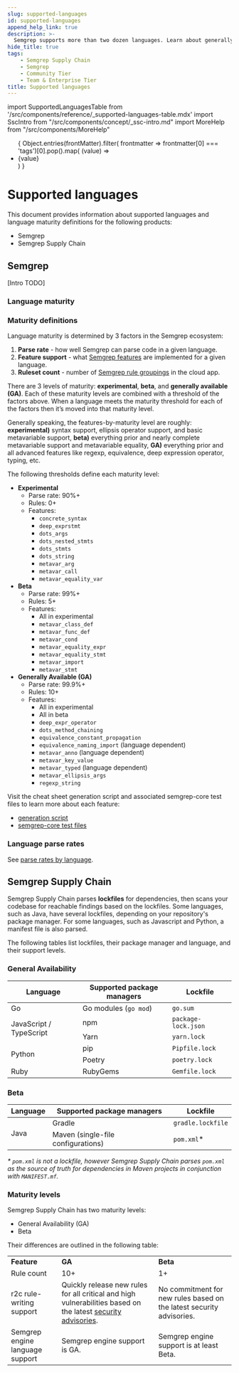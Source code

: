 ```yaml
---
slug: supported-languages
id: supported-languages
append_help_link: true
description: >-
  Semgrep supports more than two dozen languages. Learn about generally available, beta, and experimentally supported languages.
hide_title: true
tags:
    - Semgrep Supply Chain 
    - Semgrep
    - Community Tier
    - Team & Enterprise Tier
title: Supported languages
---
```


import SupportedLanguagesTable from '/src/components/reference/_supported-languages-table.mdx'
import SscIntro from "/src/components/concept/_ssc-intro.md"
import MoreHelp from "/src/components/MoreHelp"

<ul id="tag__badge-list">
{
Object.entries(frontMatter).filter(
    frontmatter => frontmatter[0] === 'tags')[0].pop().map(
    (value) => <li class='tag__badge-item'>{value}</li> )
}
</ul>

# Supported languages

This document provides information about supported languages and language maturity definitions for the following products:

* Semgrep
* Semgrep Supply Chain

## Semgrep

[Intro TODO]

### Language maturity

<SupportedLanguagesTable />

### Maturity definitions

Language maturity is determined by 3 factors in the Semgrep ecosystem:

1. **Parse rate** - how well Semgrep can parse code in a given language.
1. **Feature support** - what [Semgrep features](writing-rules/pattern-syntax.mdx) are implemented for a given language.
1. **Ruleset count** - number of [Semgrep rule groupings](https://semgrep.dev/explore) in the cloud app.

There are 3 levels of maturity: **experimental**, **beta**, and **generally available (GA)**. Each of these maturity levels are combined with a threshold of the factors above. When a language meets the maturity threshold for each of the factors then it’s moved into that maturity level.

Generally speaking, the features-by-maturity level are roughly: **experimental)** syntax support, ellipsis operator support, and basic metavariable support, **beta)** everything prior and nearly complete metavariable support and metavariable equality, **GA)** everything prior and all advanced features like regexp, equivalence, deep expression operator, typing, etc.

The following thresholds define each maturity level:

<!-- coupling: If you modify the features in the levels below, change also 
     semgrep-core/tests/Test.ml and its maturity level regression testing code.
-->

* **Experimental**
    * Parse rate: 90%+
    * Rules: 0+
    * Features:
        * `concrete_syntax`
        * `deep_exprstmt`
        * `dots_args`
        * `dots_nested_stmts`
        * `dots_stmts`
        * `dots_string`
        * `metavar_arg`
        * `metavar_call`
        * `metavar_equality_var`
* **Beta**
    * Parse rate: 99%+
    * Rules: 5+
    * Features:
        * All in experimental
        * `metavar_class_def`
        * `metavar_func_def`
        * `metavar_cond`
        * `metavar_equality_expr`
        * `metavar_equality_stmt`
        * `metavar_import`
        * `metavar_stmt`
* **Generally Available (GA)**
    * Parse rate: 99.9%+
    * Rules: 10+
    * Features:
        * All in experimental
        * All in beta
        * `deep_expr_operator`
        * `dots_method_chaining`
        * `equivalence_constant_propagation`
        * `equivalence_naming_import` (language dependent)
        * `metavar_anno` (language dependent)
        * `metavar_key_value`
        * `metavar_typed` (language dependent)
        * `metavar_ellipsis_args`
        * `regexp_string`

Visit the cheat sheet generation script and associated semgrep-core test files to learn more about each feature:

* [generation script](https://github.com/returntocorp/semgrep/blob/develop/scripts/generate_cheatsheet.py)
* [semgrep-core test files](https://github.com/returntocorp/semgrep/tree/develop/semgrep-core/tests)

### Language parse rates

See [parse rates by language](https://dashboard.semgrep.dev/).

## Semgrep Supply Chain

<SscIntro/>

Semgrep Supply Chain parses **lockfiles** for dependencies, then scans your codebase for reachable findings based on the lockfiles. Some languages, such as Java, have several lockfiles, depending on your repository's package manager. For some languages, such as Javascript and Python, a manifest file is also parsed.

The following tables list lockfiles, their package manager and language, and their support levels.

### General Availability

<table>
<thead><tr>
    <th>Language</th>
    <th>Supported package managers</th>
    <th>Lockfile</th>
</tr></thead>
<tbody><tr>
   <td>Go</td>
   <td>Go modules (<code>go mod</code>)</td>
   <td><code>go.sum</code></td>
  </tr>
  <tr>
   <td rowspan="2">JavaScript / TypeScript</td>
   <td>npm</td>
   <td><code>package-lock.json</code></td>
  </tr>
  <tr>
   <td>Yarn</td>
   <td><code>yarn.lock</code></td>
  </tr>
  <tr>
   <td rowspan="2">Python</td>
   <td>pip</td>
   <td><code>Pipfile.lock</code></td>
  </tr>
  <tr>
   <td>Poetry</td>
   <td><code>poetry.lock</code></td>
  </tr>
  <tr>
   <td>Ruby</td>
   <td>RubyGems</td>
   <td><code>Gemfile.lock</code></td>
  </tr></tbody>
</table>

### Beta

<table>
  <thead><tr>
   <th>Language</th>
   <th>Supported package managers</th>
   <th>Lockfile</th>
  </tr></thead>
  <tbody><tr rowspan="2">
   <td rowspan="2">Java</td>
   <td>Gradle</td>
   <td><code>gradle.lockfile</code></td>
  </tr>
  <tr>
   <td>Maven (single-file configurations)</td>
   <td><code>pom.xml</code>*</td>
  </tr></tbody>
</table>


_* `pom.xml` is not a lockfile, however Semgrep Supply Chain parses `pom.xml` as the source of truth for dependencies in Maven projects in conjunction with `MANIFEST.mf`._


### Maturity levels

Semgrep Supply Chain has two maturity levels:

* General Availability (GA)
* Beta

Their differences are outlined in the following table:


<table>
  <tr>
   <td><strong>Feature</strong>
   </td>
   <td><strong>GA</strong>
   </td>
   <td><strong>Beta</strong>
   </td>
  </tr>
  <tr>
   <td>Rule count
   </td>
   <td>10+
   </td>
   <td>1+
   </td>
  </tr>
  <tr>
   <td>r2c rule-writing support
   </td>
   <td>Quickly release new rules for all critical and high vulnerabilities based on the latest <a href="https://nvd.nist.gov/vuln">security advisories</a>.
   </td>
   <td>No commitment for new rules based on the latest security advisories.
   </td>
  </tr>
  <tr>
   <td>Semgrep engine language support
   </td>
   <td>Semgrep engine support is GA.
   </td>
   <td>Semgrep engine support is at least Beta.
   </td>
  </tr>
</table>
<MoreHelp />
